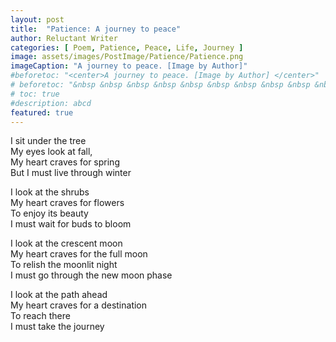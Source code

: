 ```yaml
---
layout: post
title:  "Patience: A journey to peace"
author: Reluctant Writer
categories: [ Poem, Patience, Peace, Life, Journey ]
image: assets/images/PostImage/Patience/Patience.png
imageCaption: "A journey to peace. [Image by Author]"
#beforetoc: "<center>A journey to peace. [Image by Author] </center>"
# beforetoc: "&nbsp &nbsp &nbsp &nbsp &nbsp &nbsp &nbsp &nbsp &nbsp &nbsp &nbsp &nbsp &nbsp &nbsp &nbsp &nbsp &nbsp &nbsp &nbsp &nbsp &nbsp &nbsp A journey to peace. [Image by Author]" 
# toc: true
#description: abcd
featured: true
---
```


I sit under the tree <br>
My eyes look at fall, <br>
My heart craves for spring <br>
But I must live through winter <br>

I look at the shrubs <br>
My heart craves for flowers <br>
To enjoy its beauty <br>
I must wait for buds to bloom <br>

I look at the crescent moon <br>
My heart craves for the full moon <br>
To relish the moonlit night <br>
I must go through the new moon phase <br>

I look at the path ahead <br>
My heart craves for a destination <br>
To reach there <br>
I must take the journey <br>
